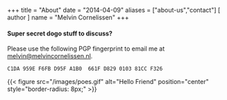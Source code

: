 +++
title = "About"
date = "2014-04-09"
aliases = ["about-us","contact"]
[ author ]
  name = "Melvin Cornelissen"
+++

#### Super secret dogo stuff to discuss?
Please use the following PGP fingerprint to email me at melvin@melvincornelissen.nl.

    C1DA 959E F6FB D95F A1B0  661F D829 0103 81CC F326


{{< figure src="/images/poes.gif" alt="Hello Friend" position="center" style="border-radius: 8px;" >}}
